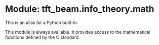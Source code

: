 <div itemscope itemtype="http://developers.google.com/ReferenceObject">
<meta itemprop="name" content="tft_beam.info_theory.math" />
<meta itemprop="path" content="Stable" />
</div>

# Module: tft_beam.info_theory.math



This is an alias for a Python built-in.

This module is always available.  It provides access to the
mathematical functions defined by the C standard.

